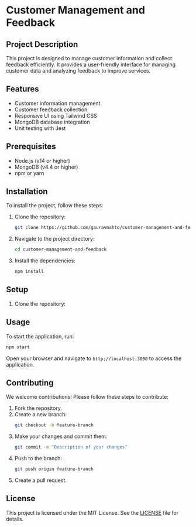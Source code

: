 # Customer Management and Feedback

## Project Description
This project is designed to manage customer information and collect feedback efficiently. It provides a user-friendly interface for managing customer data and analyzing feedback to improve services.

## Features

- Customer information management
- Customer feedback collection
- Responsive UI using Tailwind CSS
- MongoDB database integration
- Unit testing with Jest

## Prerequisites

- Node.js (v14 or higher)
- MongoDB (v4.4 or higher)
- npm or yarn

## Installation
To install the project, follow these steps:
1. Clone the repository:
    ```bash
    git clone https://github.com/gauravmahto/customer-management-and-feedback.git
    ```
2. Navigate to the project directory:
    ```bash
    cd customer-management-and-feedback
    ```
3. Install the dependencies:
    ```bash
    npm install
    ```

## Setup

1. Clone the repository:

## Usage
To start the application, run:
```bash
npm start
```
Open your browser and navigate to `http://localhost:3000` to access the application.

## Contributing
We welcome contributions! Please follow these steps to contribute:
1. Fork the repository.
2. Create a new branch:
    ```bash
    git checkout -b feature-branch
    ```
3. Make your changes and commit them:
    ```bash
    git commit -m "Description of your changes"
    ```
4. Push to the branch:
    ```bash
    git push origin feature-branch
    ```
5. Create a pull request.

## License
This project is licensed under the MIT License. See the [LICENSE](LICENSE) file for details.
